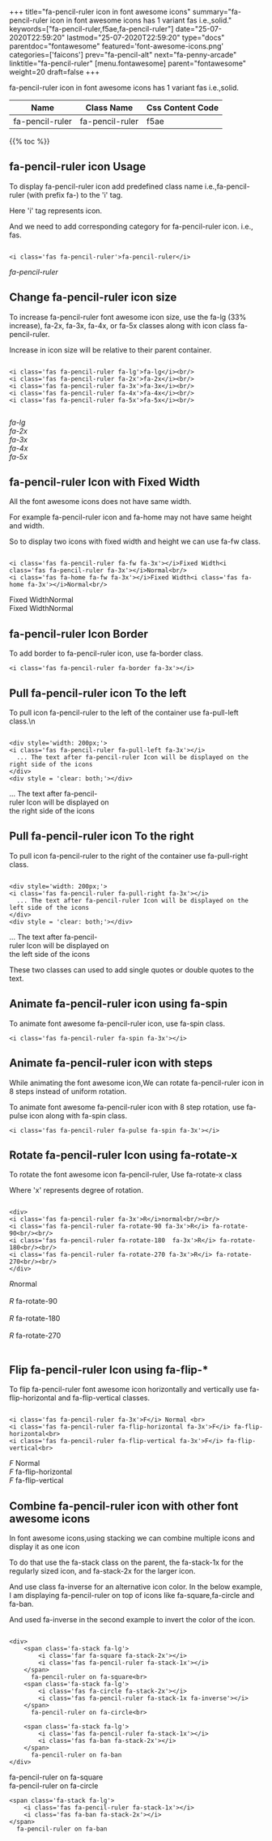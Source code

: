 +++
title="fa-pencil-ruler icon in font awesome icons"
summary="fa-pencil-ruler icon in font awesome icons has 1 variant fas i.e.,solid."
keywords=["fa-pencil-ruler,f5ae,fa-pencil-ruler"]
date="25-07-2020T22:59:20"
lastmod="25-07-2020T22:59:20"
type="docs"
parentdoc="fontawesome"
featured='font-awesome-icons.png'
categories=['faicons']
prev="fa-pencil-alt"
next="fa-penny-arcade"
linktitle="fa-pencil-ruler"
[menu.fontawesome]
parent="fontawesome"
weight=20
draft=false
+++


fa-pencil-ruler icon in font awesome icons has 1 variant fas i.e.,solid.

<div class='table-responsive'><table class='table'><thead><tr><th>Name</th><th>Class Name</th><th>Css Content Code</th></tr></thead><tbody><tr><td>fa-pencil-ruler</td><td>fa-pencil-ruler</td><td>f5ae</td></tr></tbody></table></div>


{{% toc %}}


## fa-pencil-ruler icon Usage

To display fa-pencil-ruler icon add predefined class name i.e.,fa-pencil-ruler (with prefix fa-) to the 'i' tag.

Here 'i' tag represents icon.

And we need to add corresponding category for fa-pencil-ruler icon. i.e., fas.


```

<i class='fas fa-pencil-ruler'>fa-pencil-ruler</i>
```

<i class='fas fa-pencil-ruler'>fa-pencil-ruler</i>




## Change fa-pencil-ruler icon size
To increase fa-pencil-ruler font awesome icon size, use the fa-lg (33% increase), fa-2x, fa-3x, fa-4x, or fa-5x classes along with icon class fa-pencil-ruler.

Increase in icon size will be relative to their parent container. 

```

<i class='fas fa-pencil-ruler fa-lg'>fa-lg</i><br/>
<i class='fas fa-pencil-ruler fa-2x'>fa-2x</i><br/>
<i class='fas fa-pencil-ruler fa-3x'>fa-3x</i><br/>
<i class='fas fa-pencil-ruler fa-4x'>fa-4x</i><br/>
<i class='fas fa-pencil-ruler fa-5x'>fa-5x</i><br/>
            
```

<i class='fas fa-pencil-ruler fa-lg'>fa-lg</i><br/>
<i class='fas fa-pencil-ruler fa-2x'>fa-2x</i><br/>
<i class='fas fa-pencil-ruler fa-3x'>fa-3x</i><br/>
<i class='fas fa-pencil-ruler fa-4x'>fa-4x</i><br/>
<i class='fas fa-pencil-ruler fa-5x'>fa-5x</i><br/>
            



## fa-pencil-ruler Icon with Fixed Width 

All the font awesome icons does not have same width.

For example fa-pencil-ruler icon and fa-home may not have same height and width.

So to display two icons with fixed width and height we can use fa-fw class.


```

<i class='fas fa-pencil-ruler fa-fw fa-3x'></i>Fixed Width<i class='fas fa-pencil-ruler fa-3x'></i>Normal<br/>
<i class='fas fa-home fa-fw fa-3x'></i>Fixed Width<i class='fas fa-home fa-3x'></i>Normal<br/>
```

<i class='fas fa-pencil-ruler fa-fw fa-3x'></i>Fixed Width<i class='fas fa-pencil-ruler fa-3x'></i>Normal<br/>
<i class='fas fa-home fa-fw fa-3x'></i>Fixed Width<i class='fas fa-home fa-3x'></i>Normal<br/>



## fa-pencil-ruler Icon Border 

To add border to fa-pencil-ruler icon, use fa-border class.


```
<i class='fas fa-pencil-ruler fa-border fa-3x'></i>

```
<i class='fas fa-pencil-ruler fa-border fa-3x'></i>





## Pull fa-pencil-ruler icon To the left

To pull icon fa-pencil-ruler to the left of the container use fa-pull-left class.\n

```

<div style='width: 200px;'>
<i class='fas fa-pencil-ruler fa-pull-left fa-3x'></i>
  ... The text after fa-pencil-ruler Icon will be displayed on the right side of the icons
</div>
<div style = 'clear: both;'></div>
```

<div style='width: 200px;'>
<i class='fas fa-pencil-ruler fa-pull-left fa-3x'></i>
  ... The text after fa-pencil-ruler Icon will be displayed on the right side of the icons
</div>
<div style = 'clear: both;'></div>




## Pull fa-pencil-ruler icon To the right
To pull icon fa-pencil-ruler to the right of the container use fa-pull-right class.

```

<div style='width: 200px;'>
<i class='fas fa-pencil-ruler fa-pull-right fa-3x'></i>
  ... The text after fa-pencil-ruler Icon will be displayed on the left side of the icons
</div>
<div style = 'clear: both;'></div>
```

<div style='width: 200px;'>
<i class='fas fa-pencil-ruler fa-pull-right fa-3x'></i>
  ... The text after fa-pencil-ruler Icon will be displayed on the left side of the icons
</div>
<div style = 'clear: both;'></div>

These two classes can used to add single quotes or double quotes to the text.


## Animate fa-pencil-ruler icon using fa-spin
To animate font awesome fa-pencil-ruler icon, use fa-spin class.

```
<i class='fas fa-pencil-ruler fa-spin fa-3x'></i>
```
<i class='fas fa-pencil-ruler fa-spin fa-3x'></i>




## Animate fa-pencil-ruler icon with steps
While animating the font awesome icon,We can rotate fa-pencil-ruler icon in 8 steps instead of uniform rotation.

To animate font awesome fa-pencil-ruler icon with 8 step rotation, use fa-pulse icon along with fa-spin class.


```
<i class='fas fa-pencil-ruler fa-pulse fa-spin fa-3x'></i>

```
<i class='fas fa-pencil-ruler fa-pulse fa-spin fa-3x'></i>





## Rotate fa-pencil-ruler Icon using fa-rotate-x
To rotate the font awesome icon fa-pencil-ruler, Use fa-rotate-x class

Where 'x' represents degree of rotation.


```

<div>
<i class='fas fa-pencil-ruler fa-3x'>R</i>normal<br/><br/>
<i class='fas fa-pencil-ruler fa-rotate-90 fa-3x'>R</i> fa-rotate-90<br/><br/> 
<i class='fas fa-pencil-ruler fa-rotate-180  fa-3x'>R</i> fa-rotate-180<br/><br/> 
<i class='fas fa-pencil-ruler fa-rotate-270 fa-3x'>R</i> fa-rotate-270<br/><br/>
</div>
```

<div>
<i class='fas fa-pencil-ruler fa-3x'>R</i>normal<br/><br/>
<i class='fas fa-pencil-ruler fa-rotate-90 fa-3x'>R</i> fa-rotate-90<br/><br/> 
<i class='fas fa-pencil-ruler fa-rotate-180  fa-3x'>R</i> fa-rotate-180<br/><br/> 
<i class='fas fa-pencil-ruler fa-rotate-270 fa-3x'>R</i> fa-rotate-270<br/><br/>
</div>




## Flip fa-pencil-ruler Icon using fa-flip-*
To flip fa-pencil-ruler font awesome icon horizontally and vertically use fa-flip-horizontal and fa-flip-vertical classes. 

```

<i class='fas fa-pencil-ruler fa-3x'>F</i> Normal <br>
<i class='fas fa-pencil-ruler fa-flip-horizontal fa-3x'>F</i> fa-flip-horizontal<br>
<i class='fas fa-pencil-ruler fa-flip-vertical fa-3x'>F</i> fa-flip-vertical<br>
```

<i class='fas fa-pencil-ruler fa-3x'>F</i> Normal <br>
<i class='fas fa-pencil-ruler fa-flip-horizontal fa-3x'>F</i> fa-flip-horizontal<br>
<i class='fas fa-pencil-ruler fa-flip-vertical fa-3x'>F</i> fa-flip-vertical<br>




## Combine fa-pencil-ruler icon with other font awesome icons
In font awesome icons,using stacking we can combine multiple icons and display it as one icon 

To do that use the fa-stack class on the parent, the fa-stack-1x for the regularly sized icon, and fa-stack-2x for the larger icon.

And use class fa-inverse for an alternative icon color. 
In the below example, I am displaying fa-pencil-ruler on top of icons like fa-square,fa-circle and fa-ban.

And used fa-inverse in the second example to invert the color of the icon.

```

<div>
    <span class='fa-stack fa-lg'>
        <i class='far fa-square fa-stack-2x'></i>
        <i class='fas fa-pencil-ruler fa-stack-1x'></i>
    </span>
      fa-pencil-ruler on fa-square<br>
    <span class='fa-stack fa-lg'>
        <i class='fas fa-circle fa-stack-2x'></i>
        <i class='fas fa-pencil-ruler fa-stack-1x fa-inverse'></i>
    </span>
      fa-pencil-ruler on fa-circle<br>

    <span class='fa-stack fa-lg'>
        <i class='fas fa-pencil-ruler fa-stack-1x'></i>
        <i class='fas fa-ban fa-stack-2x'></i>
    </span>
      fa-pencil-ruler on fa-ban
</div>
```

<div>
    <span class='fa-stack fa-lg'>
        <i class='far fa-square fa-stack-2x'></i>
        <i class='fas fa-pencil-ruler fa-stack-1x'></i>
    </span>
      fa-pencil-ruler on fa-square<br>
    <span class='fa-stack fa-lg'>
        <i class='fas fa-circle fa-stack-2x'></i>
        <i class='fas fa-pencil-ruler fa-stack-1x fa-inverse'></i>
    </span>
      fa-pencil-ruler on fa-circle<br>

    <span class='fa-stack fa-lg'>
        <i class='fas fa-pencil-ruler fa-stack-1x'></i>
        <i class='fas fa-ban fa-stack-2x'></i>
    </span>
      fa-pencil-ruler on fa-ban
</div>







